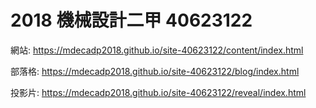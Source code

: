 # 2018 機械設計二甲 40623122

網站: https://mdecadp2018.github.io/site-40623122/content/index.html

部落格: https://mdecadp2018.github.io/site-40623122/blog/index.html

投影片: https://mdecadp2018.github.io/site-40623122/reveal/index.html
